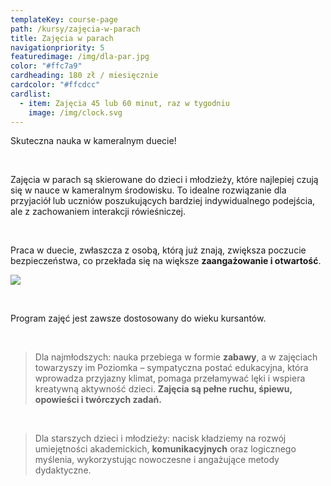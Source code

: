 ```yaml
---
templateKey: course-page
path: /kursy/zajęcia-w-parach
title: Zajęcia w parach
navigationpriority: 5
featuredimage: /img/dla-par.jpg
color: "#ffc7a9"
cardheading: 180 zł / miesięcznie
cardcolor: "#ffcdcc"
cardlist:
  - item: Zajęcia 45 lub 60 minut, raz w tygodniu
    image: /img/clock.svg
---
```

Skuteczna nauka w kameralnym duecie!

<br/>

Zajęcia w parach są skierowane do dzieci i młodzieży, które najlepiej czują się w nauce w kameralnym środowisku. To idealne rozwiązanie dla przyjaciół lub uczniów poszukujących bardziej indywidualnego podejścia, ale z zachowaniem interakcji rówieśniczej.

<br/>

Praca w duecie, zwłaszcza z osobą, którą już znają, zwiększa poczucie bezpieczeństwa, co przekłada się na większe **zaangażowanie i otwartość**.

![](/img/dla-par.jpg)

<br/>

Program zajęć jest zawsze dostosowany do wieku kursantów.

<br/>

> Dla najmłodszych: nauka przebiega w formie **zabawy**, a w zajęciach towarzyszy im Poziomka – sympatyczna postać edukacyjna, która wprowadza przyjazny klimat, pomaga przełamywać lęki i wspiera kreatywną aktywność dzieci. **Zajęcia są pełne ruchu, śpiewu, opowieści i twórczych zadań.**

<br/>

> Dla starszych dzieci i młodzieży: nacisk kładziemy na rozwój umiejętności akademickich, **komunikacyjnych** oraz logicznego myślenia, wykorzystując nowoczesne i angażujące metody dydaktyczne.